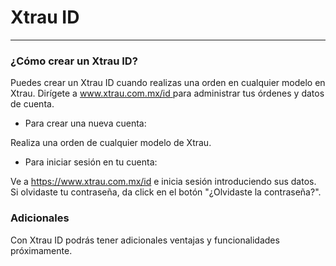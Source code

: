 # Xtrau ID 

---


### ¿Cómo crear un Xtrau ID?

Puedes crear un Xtrau ID cuando realizas una orden en cualquier modelo en Xtrau. Dirígete a [www.xtrau.com.mx/id ](https://www.xtrau.com.mx/id) para administrar tus órdenes y datos de cuenta.  

- Para crear una nueva cuenta: 

Realiza una orden de cualquier modelo de Xtrau. 

- Para iniciar sesión en tu cuenta: 

Ve a https://www.xtrau.com.mx/id e inicia sesión introduciendo sus datos. Si olvidaste tu contraseña, da click en el botón "¿Olvidaste la contraseña?".



### Adicionales 

Con Xtrau ID podrás tener adicionales ventajas y funcionalidades próximamente.